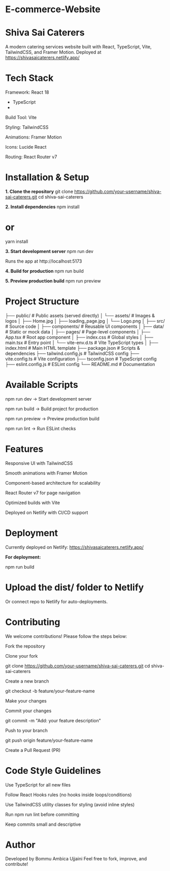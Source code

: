 ﻿# E-commerce-Website

# Shiva Sai Caterers 

A modern catering services website built with React, TypeScript, Vite, TailwindCSS, and Framer Motion.
Deployed at https://shivasaicaterers.netlify.app/
# Tech Stack

Framework: React 18
 + TypeScript
 + 
Build Tool: Vite

Styling: TailwindCSS

Animations: Framer Motion

Icons: Lucide React

Routing: React Router v7

# Installation & Setup
**1. Clone the repository**
git clone https://github.com/your-username/shiva-sai-caterers.git
cd shiva-sai-caterers

**2. Install dependencies**
npm install
# or
yarn install

**3. Start development server**
npm run dev

Runs the app at http://localhost:5173


**4. Build for production**
npm run build

**5. Preview production build**
npm run preview

# Project Structure
├── public/                  # Public assets (served directly)
│   └── assets/              # Images & logos
│       ├── Home.jpg
│       ├── loading_page.jpg
│       └── Logo.png
│
├── src/                     # Source code
│   ├── components/          # Reusable UI components
│   ├── data/                # Static or mock data
│   ├── pages/               # Page-level components
│   ├── App.tsx              # Root app component
│   ├── index.css            # Global styles
│   ├── main.tsx             # Entry point
│   └── vite-env.d.ts        # Vite TypeScript types
│
├── index.html               # Main HTML template
├── package.json             # Scripts & dependencies
├── tailwind.config.js       # TailwindCSS config
├── vite.config.ts           # Vite configuration
├── tsconfig.json            # TypeScript config
├── eslint.config.js         # ESLint config
└── README.md                # Documentation

# Available Scripts

npm run dev → Start development server

npm run build → Build project for production

npm run preview → Preview production build

npm run lint → Run ESLint checks

# Features

Responsive UI with TailwindCSS

Smooth animations with Framer Motion

Component-based architecture for scalability

React Router v7 for page navigation

Optimized builds with Vite

Deployed on Netlify with CI/CD support

#  Deployment

Currently deployed on Netlify:
https://shivasaicaterers.netlify.app/

**For deployment:**

npm run build

# Upload the dist/ folder to Netlify

Or connect repo to Netlify for auto-deployments.

# Contributing

We welcome contributions! Please follow the steps below:

Fork the repository

Clone your fork

git clone https://github.com/your-username/shiva-sai-caterers.git
cd shiva-sai-caterers


Create a new branch

git checkout -b feature/your-feature-name


Make your changes

Commit your changes

git commit -m "Add: your feature description"


Push to your branch

git push origin feature/your-feature-name


Create a Pull Request (PR)

# Code Style Guidelines

Use TypeScript for all new files

Follow React Hooks rules (no hooks inside loops/conditions)

Use TailwindCSS utility classes for styling (avoid inline styles)

Run npm run lint before committing

Keep commits small and descriptive

# Author

Developed by Bommu Ambica Ujjaini
Feel free to fork, improve, and contribute!
